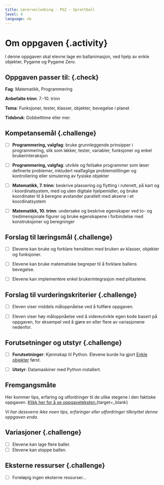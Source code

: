 ```yaml
---
title: Lærerveiledning - PGZ - Sprettball
level: 4
language: nb
---
```


# Om oppgaven {.activity}
I denne oppgaven skal elevne lage en ballanimasjon, ved hjelp av enkle objekter, Pygame og Pygame Zero.


## Oppgaven passer til: {.check}
 __Fag__: Matematikk, Programmering

__Anbefalte trinn__: 7.-10. trinn

__Tema__: Funksjoner, tester, klasser, objekter, bevegelse i planet

__Tidsbruk__: Dobbelttime eller mer.


## Kompetansemål {.challenge}

- [ ]  __Programmering, valgfag__: bruke grunnleggende prinsipper i programmering, slik som løkker, tester, variabler, funksjoner og enkel brukerinteraksjon

- [ ]  __Programmering, valgfag__: utvikle og feilsøke programmer som løser definerte problemer, inkludert realfaglige problemstillinger og kontrollering eller simulering av fysiske objekter

- [ ]  __Matematikk, 7. trinn__: beskrive plassering og flytting i rutenett, på kart og i koordinatsystem, med og uten digitale hjelpemidler, og bruke koordinater til å beregne avstander parallelt med aksene i et koordinatsystem

- [ ]  __Matematikk, 10. trinn__: undersøke og beskrive egenskaper ved to- og tredimensjonale figurer og bruke egenskapene i forbindelse med konstruksjoner og beregninger


## Forslag til læringsmål {.challenge}

- [ ] Elevene kan bruke og forklare hensikten med bruken av klasser, objekter og funksjoner.
- [ ] Elevene kan bruke matematiske begreper til å forklare ballens bevegelse.
- [ ] Elevene kan implementere enkel brukerintegrasjon med piltastene.


## Forslag til vurderingskriterier {.challenge}

- [ ] Eleven viser middels måloppnåelse ved å fullføre oppgaven.

- [ ]  Eleven viser høy måloppnåelse ved å videreutvikle egen kode basert på oppgaven, for eksempel ved å gjøre en eller flere av variasjonene nedenfor.


## Forutsetninger og utstyr {.challenge}
- [ ]  __Forutsetninger__: Kjennskap til Python. Elevene burde ha gjort [Enkle objekter](../enkle_objekter/enkle_objekter.html) først.

- [ ]  __Utstyr__:  Datamaskiner med Python installert.


## Fremgangsmåte
Her kommer tips, erfaring og utfordringer til de ulike stegene i den faktiske oppgaven. [Klikk her for å se oppgaveteksten.](../sprettball/sprettball.html){target=_blank}

_Vi har dessverre ikke noen tips, erfaringer eller utfordringer tilknyttet denne oppgaven enda._

## Variasjoner {.challenge}
- [ ]  Elevene kan lage flere baller.
- [ ]  Elevene kan stoppe ballen.

## Eksterne ressurser {.challenge}
- [ ] Foreløpig ingen eksterne ressurser...
